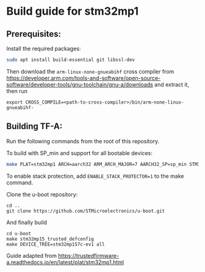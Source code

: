 # Build guide for stm32mp1

## Prerequisites:
Install the required packages:
```sh
sudo apt install build-essential git libssl-dev
```
Then download the `arm-linux-none-gnueabihf` cross compiler from https://developer.arm.com/tools-and-software/open-source-software/developer-tools/gnu-toolchain/gnu-a/downloads and extract it, then run

```
export CROSS_COMPILE=<path-to-cross-compiler>/bin/arm-none-linux-gnueabihf-
```

## Building TF-A:
Run the following commands from the root of this repository.

To build with SP_min and support for all bootable devices:
```sh
make PLAT=stm32mp1 ARCH=aarch32 ARM_ARCH_MAJOR=7 AARCH32_SP=sp_min STM32MP_SDMMC=1 STM32MP_EMMC=1 STM32MP_RAW_NAND=1 STM32MP_SPI_NAND=1 STM32MP_SPI_NOR=1 DTB_FILE_NAME=stm32mp157c-ev1.dtb
```

To enable stack protection, add `ENABLE_STACK_PROTECTOR=1` to the make command.

Clone the u-boot repository:
```
cd ..
git clone https://github.com/STMicroelectronics/u-boot.git
```

And finally build
```
cd u-boot
make stm32mp15_trusted_defconfig
make DEVICE_TREE=stm32mp157c-ev1 all
```

Guide adapted from https://trustedfirmware-a.readthedocs.io/en/latest/plat/stm32mp1.html